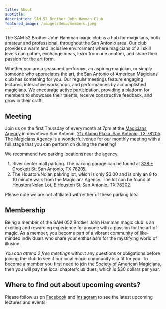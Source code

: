 ```yaml
---
title: About
subtitle: 
description: SAM 52 Brother John Hamman Club
featured_image: /images/demo/members.jpeg
---
```



The SAM 52 Brother John Hamman magic club is a hub for magicians, both amateur and professional, throughout the San Antonio area. Our club provides a warm and inclusive environment where magicians of all skill levels can gather, exchange ideas, learn from one another, and share their passion for the art form.

Whether you are a seasoned performer, an aspiring magician, or simply someone who appreciates the art, the San Antonio of American Magicians club has something for you. Our regular meetings feature engaging lectures, interactive workshops, and performances by accomplished magicians. We encourage active participation, providing a platform for members to showcase their talents, receive constructive feedback, and grow in their craft.

## Meeting

Join us on the first Thursday of every month at 7pm at the [Magicians Agency](https://www.magiciansagency.com/) in downtown San Antonio, [217 Alamo Plaza, San Antonio, TX 78205](https://goo.gl/maps/h2KGEpTYFLMFnUFPA). The Magicians Agency is a wonderful venue for our monthly meeting with a full stage that you can perform on during the meeting!

We recommend two parking locations near the agency.

1. River center mall parking. The parking garage can be found at [328 E Crockett St, San Antonio, TX 78205](https://goo.gl/maps/of5HQf5MdixcB2a56).
2. The Houston/Nolan pakring lot, which is only $3.00 and is only an 8 to 10 minute walk from the Magicians Agency. The lot can be found at [Houston/Nolan Lot, E Houston St, San Antonio, TX 78202](https://goo.gl/maps/KpVWEou3R37zwesk7).

Please note we are not affiliated with either of these parking lots.



## Membership

Being a member of the SAM 052 Brother John Hamman magic club is an exciting and rewarding experience for anyone with a passion for the art of magic. As a member, you become part of a vibrant community of like-minded individuals who share your enthusiasm for the mystifying world of illusion.

*You can attend 2 free meetings* without any questions or obligations before joining the club to see if our local magic community is a fit for you. To become a member you first need to join the [Society of American Magicians](https://www.magicsam.com/), then you will pay the local chapter/club dues, which is $30 dollars per year. 

## Where to find out about upcoming events?

Please follow us on [Facebook](https://www.facebook.com/groups/SAMagician) and [Instagram](https://www.instagram.com/magicsanantonio) to see the latest upcoming lectures and events.
